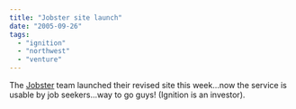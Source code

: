 ```yaml
---
title: "Jobster site launch"
date: "2005-09-26"
tags: 
  - "ignition"
  - "northwest"
  - "venture"
---
```


The [Jobster](http://www.jobster.com) team launched their revised site this week...now the service is usable by job seekers...way to go guys! (Ignition is an investor).
